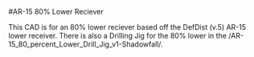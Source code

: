 #AR-15 80% Lower Reciever

This CAD is for an 80% lower reciever based off the DefDist (v.5) AR-15 lower receiver.  There is also a Drilling Jig for the 80% lower in the /AR-15_80_percent_Lower_Drill_Jig_v1-Shadowfall/.  


